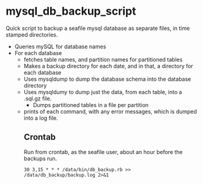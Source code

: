 # mysql_db_backup_script

Quick script to backup a seafile mysql database as separate files, in time stamped directories.

  * Queries mySQL for database names
  * For each database
    * fetches table names, and partition names for partitioned tables
    * Makes a backup directory for each date, and in that, a directory for each database
    * Uses mysqldump to dump the database schema into the database directory
    * Uses mysqldumy to dump just the data, from each table, into a <table>.sql.gz file.
      * Dumps partitioned tables in a file per partition
    * prints of each command, with any error messages, which is dumped into a log file.






## Crontab
Run from crontab, as the seafile user, about an hour before the backups run.
```
30 3,15 * * * /data/bin/db_backup.rb >> /data/db_backup/backup.log 2>&1
```
